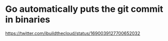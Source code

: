 # Go automatically puts the git commit in binaries

https://twitter.com/ibuildthecloud/status/1690039127700652032